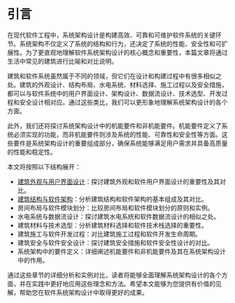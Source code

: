 # 引言

在现代软件工程中，系统架构设计是构建高效、可靠和可维护软件系统的关键环节。系统架构不仅定义了系统的结构和行为，还决定了系统的性能、安全性和可扩展性。为了更直观地理解软件系统架构设计的核心概念和重要性，本篇文章将通过生活中常见的建筑进行比喻和对比说明。

建筑和软件系统虽然属于不同的领域，但它们在设计和构建过程中有很多相似之处。建筑的外观设计、结构布局、水电系统、材料选择、施工过程以及安全措施，都可以与软件系统中的用户界面设计、架构设计、数据流设计、技术选型、开发过程和安全设计相对应。通过这些类比，我们可以更形象地理解系统架构设计的各个方面。

此外，我们还将探讨系统架构设计中的机能要件和非机能要件。机能要件定义了系统必须实现的功能，而非机能要件则涉及系统的性能、可靠性和安全性等方面。这些要件是系统架构设计的重要组成部分，确保系统能够满足用户需求并具备高质量的性能和稳定性。

本文将按照以下结构展开：

- [建筑外观与用户界面设计](1.建筑外观与用户界面设计.md)：探讨建筑外观和软件用户界面设计的重要性及其对比。
- [建筑结构与软件架构](2.建筑结构与软件架构.md)：分析建筑结构和软件架构的基本组成及其对比。
- 房间布局与软件模块划分：比较房间布局和软件模块划分的原则和实例。
- 水电系统与数据流设计：探讨建筑水电系统和软件数据流设计的相似之处。
- 建筑材料与技术选型：分析建筑材料选择和软件技术栈选择的重要性。
- 建筑施工与软件开发过程：对比建筑施工过程和软件开发生命周期。
- 建筑安全与软件安全设计：探讨建筑安全措施和软件安全性设计的对比。
- 系统架构中的要件定义：详细阐述机能要件和非机能要件及其在系统架构设计中的作用。

通过这些章节的详细分析和实例对比，读者将能够全面理解系统架构设计的各个方面，并在实践中更好地应用这些理念和方法。希望本文能够为您提供有价值的见解，帮助您在软件系统架构设计中取得更好的成果。

